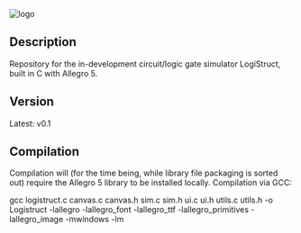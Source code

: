 ![logo](https://github.com/idakandrew/logistruct/blob/main/data/logo.png?raw=true)

## Description
Repository for the in-development circuit/logic gate simulator LogiStruct, built in C with Allegro 5.
## Version
Latest: v0.1
## Compilation
Compilation will (for the time being, while library file packaging is sorted out) require the Allegro 5 library to be installed locally.
Compilation via GCC:

gcc logistruct.c canvas.c canvas.h sim.c sim.h ui.c ui.h utils.c utils.h -o Logistruct -lallegro -lallegro_font -lallegro_ttf -lallegro_primitives -lallegro_image -mwindows -lm
